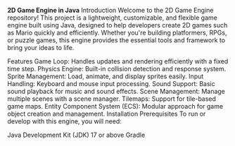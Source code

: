 **2D Game Engine in Java**
Introduction
Welcome to the 2D Game Engine repository! This project is a lightweight, customizable, and flexible game engine built using Java, designed to help developers create 2D games such as Mario quickly and efficiently. Whether you're building platformers, RPGs, or puzzle games, this engine provides the essential tools and framework to bring your ideas to life.

Features
Game Loop: Handles updates and rendering efficiently with a fixed time step.
Physics Engine: Built-in collision detection and response system.
Sprite Management: Load, animate, and display sprites easily.
Input Handling: Keyboard and mouse input processing.
Sound Support: Basic sound playback for music and sound effects.
Scene Management: Manage multiple scenes with a scene manager.
Tilemaps: Support for tile-based game maps.
Entity Component System (ECS): Modular approach for game object creation and management.
Installation
Prerequisites
To run or develop with this engine, you will need:

Java Development Kit (JDK) 17 or above
Gradle
